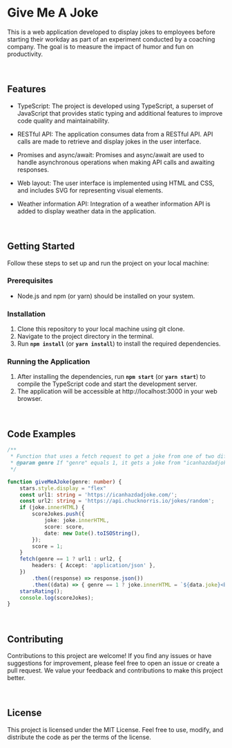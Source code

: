# Give Me A Joke

This is a web application developed to display jokes to employees before starting their workday as part of an experiment conducted by a coaching company. The goal is to measure the impact of humor and fun on productivity.

<br>

## Features
- TypeScript: The project is developed using TypeScript, a superset of JavaScript that provides static typing and additional features to improve code quality and maintainability.

- RESTful API: The application consumes data from a RESTful API. API calls are made to retrieve and display jokes in the user interface.

- Promises and async/await: Promises and async/await are used to handle asynchronous operations when making API calls and awaiting responses.

- Web layout: The user interface is implemented using HTML and CSS, and includes SVG for representing visual elements.

- Weather information API: Integration of a weather information API is added to display weather data in the application.

<br>


## Getting Started
Follow these steps to set up and run the project on your local machine:

### Prerequisites
- Node.js and npm (or yarn) should be installed on your system.

### Installation
1. Clone this repository to your local machine using git clone.
2. Navigate to the project directory in the terminal.
3. Run **`npm install`** (or **`yarn install`**) to install the required dependencies.

### Running the Application
1. After installing the dependencies, run **`npm start`** (or **`yarn start`**) to compile the TypeScript code and start the development server.
2. The application will be accessible at http://localhost:3000 in your web browser.

<br>

## Code Examples
```typescript
/**
 * Function that uses a fetch request to get a joke from one of two different APIs depending on the value of "genre", displays the joke in an HTML element, and stores it in an array along with its rating and date. It also calls the function "starsRating()".
 * @param genre If "genre" equals 1, it gets a joke from "icanhazdadjoke.com", and if it's different from 1, it gets a joke from "api.chucknorris.io".
 */

function giveMeAJoke(genre: number) {
    stars.style.display = "flex"
    const url1: string = 'https://icanhazdadjoke.com/';
    const url2: string = 'https://api.chucknorris.io/jokes/random';
    if (joke.innerHTML) {
        scoreJokes.push({
            joke: joke.innerHTML,
            score: score,
            date: new Date().toISOString(),
        });
        score = 1;
    }
    fetch(genre == 1 ? url1 : url2, {
        headers: { Accept: 'application/json' },
    })
        .then((response) => response.json())
        .then((data) => { genre == 1 ? joke.innerHTML = `${data.joke}<br><span>-Dad</span>` : joke.innerHTML = `${data.value}<br><span>-Chuck Norris</span>` });
    starsRating();
    console.log(scoreJokes);
}

```

<br>


## Contributing
Contributions to this project are welcome! If you find any issues or have suggestions for improvement, please feel free to open an issue or create a pull request. We value your feedback and contributions to make this project better.

<br>

## License
This project is licensed under the MIT License. Feel free to use, modify, and distribute the code as per the terms of the license.
